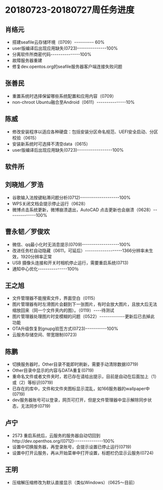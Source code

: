 # 20180723-20180727周任务进度

## 肖络元
- 搭建seafile云存储环境（0709）---------- 60%
- user版编译后出现应用缺失(0723)---------------100%
- 分离软件所商密代码---------------100%
- 故障服务器重建
- 修复dev.opentos.org的seafile服务器客户端连接失败问题

## 张善民
- 重置系统时选择保留哪些系统配置和应用内容（0709）
- non-chroot Ubuntu融合至Android（0611）---------------10%

## 陈威
- 修改安装程序以适应各种硬盘：包括安装分区命名规范、UEFI安全启动、分区校验（0615）
- 安装新系统时可选择不清空data（0615）
- user版编译后出现应用缺失(0723)------------------100%

## 软件所

## 刘晓旭／罗浩
- 谷歌输入法按键粘滞问题分析(0712)--------------------100%
- WPS关闭文档会提示停止运行（0628）
- 微博点击系统更新，微博崩溃退出，AutoCAD 点击更新也会崩溃（0628）--------------100%

## 曹永韧／罗俊欢
- 微信、qq最小化时无消息提示(0709)-------------------100%
- 改进任务栏自动隐藏（0611，可延后）-------------------1366分辨率未生效，1920分辨率正常
- USB 摄像头连接和开关时相机停止运行，需要重启系统(0713)
- 通知中心优化---------------100％

## 王之旭
- 文件管理器不能搜索文件，界面空白（0115）
- 图片管理器有时左滑图片会翻到下一张图片，有时会放大图片，且放大后无法缩放回来（同一个文件夹内的图）。（0119）----待测试
- 图片管理器处理图片时变模糊的问题（0522）-------------更新后已去掉此功能
- OTA升级恢复到gnupg验签方式(0723)-----------100%
- 云服务存储空间、带宽限制(0723)

## 陈鹏
- 切换服务器时，Other目录不能即时刷新，需要手动清除数据(0719)
- Other目录中显示的内容与DATA重复(0719)
- 重命名文件或者文件夹时，若已存在请给出提示，目前是自动在后面加上（1）或（2）等标识(0719)
- 已存在的库中，文件和文件夹图标显示混乱，如166服务器的wallpaper中(0719)
- dev服务器账号可以登录，网页可打开，但是文件管理器中显示解除同步状态，无法同步(0719)

## 卢宁
- 2573 重启系统后，云服务的服务器自动切回到http://dev.openthos.org/(0712)---------------100%
- 设置中切换服务器，再登录账号，会提示设置已停止运行(0719)
- 设置中打开云服务，再从开始菜单中打开设置，标题栏仍显示云服务(0724)

## 王明
- 压缩解压缩修改为默认直接显示（类似Windows）（0625～目前）
